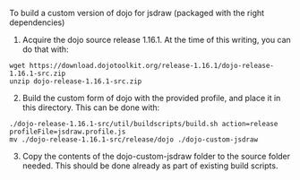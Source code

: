 To build a custom version of dojo for jsdraw (packaged with the right dependencies)

1. Acquire the dojo source release 1.16.1. At the time of this writing, you can do that with:

```
wget https://download.dojotoolkit.org/release-1.16.1/dojo-release-1.16.1-src.zip
unzip dojo-release-1.16.1-src.zip
```

2. Build the custom form of dojo with the provided profile, and place it in this directory. This can be done with:
```
./dojo-release-1.16.1-src/util/buildscripts/build.sh action=release profileFile=jsdraw.profile.js
mv ./dojo-release-1.16.1-src/release/dojo ./dojo-custom-jsdraw
```

3. Copy the contents of the dojo-custom-jsdraw folder to the source folder needed. This should be done already as part of existing build scripts.

